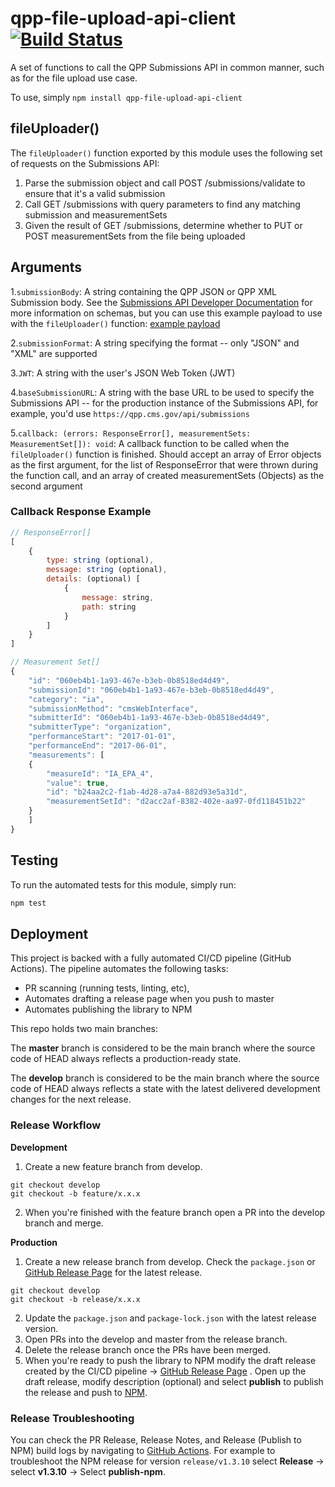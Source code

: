 # qpp-file-upload-api-client [![Build Status](https://travis-ci.org/CMSgov/qpp-file-upload-api-client.svg?branch=master)](https://travis-ci.org/CMSgov/qpp-file-upload-api-client)
A set of functions to call the QPP Submissions API in common manner, such as for the file upload use case.

To use, simply `npm install qpp-file-upload-api-client`

## fileUploader()

The `fileUploader()` function exported by this module uses the following set of requests on the Submissions API:

1. Parse the submission object and call POST /submissions/validate to ensure that it's a valid submission
1. Call GET /submissions with query parameters to find any matching submission and measurementSets
1. Given the result of GET /submissions, determine whether to PUT or POST measurementSets from the file being uploaded

## Arguments

1.`submissionBody`: A string containing the QPP JSON or QPP XML Submission body. See the [Submissions API Developer Documentation](cmsgov.github.io/qpp-submissions-docs) for more information on schemas, but you can use this example payload to use with the `fileUploader()` function: [example payload](https://gist.github.com/samskeller/0eeb89ead1ddb189236593e2a9aa1034)

2.`submissionFormat`: A string specifying the format -- only "JSON" and "XML" are supported

3.`JWT`: A string with the user's JSON Web Token (JWT)

4.`baseSubmissionURL`: A string with the base URL to be used to specify the Submissions API -- for the production instance of the Submissions API, for example, you'd use `https://qpp.cms.gov/api/submissions`

5.`callback: (errors: ResponseError[], measurementSets: MeasurementSet[]): void`: A callback function to be called when the `fileUploader()` function is finished. Should accept an array of Error objects as the first argument, for the list of ResponseError that were thrown during the function call, and an array of created measurementSets (Objects) as the second argument

### Callback Response Example

```javascript
// ResponseError[]
[
    {
        type: string (optional),
        message: string (optional),
        details: (optional) [
            {
                message: string,
                path: string
            }
        ]
    }
]

// Measurement Set[]
{
    "id": "060eb4b1-1a93-467e-b3eb-0b8518ed4d49",
    "submissionId": "060eb4b1-1a93-467e-b3eb-0b8518ed4d49",
    "category": "ia",
    "submissionMethod": "cmsWebInterface",
    "submitterId": "060eb4b1-1a93-467e-b3eb-0b8518ed4d49",
    "submitterType": "organization",
    "performanceStart": "2017-01-01",
    "performanceEnd": "2017-06-01",
    "measurements": [
    {
        "measureId": "IA_EPA_4",
        "value": true,
        "id": "b24aa2c2-f1ab-4d28-a7a4-882d93e5a31d",
        "measurementSetId": "d2acc2af-8382-402e-aa97-0fd118451b22"
    }
    ]
}
```

## Testing

To run the automated tests for this module, simply run:

```bash
npm test
```

## Deployment

This project is backed with a fully automated CI/CD pipeline (GitHub Actions). The pipeline automates the following tasks:

- PR scanning (running tests, linting, etc), 
- Automates drafting a release page when you push to master
- Automates publishing the library to NPM

This repo holds two main branches:

The **master** branch is considered to be the main branch where the source code of HEAD always reflects a production-ready state.

The **develop** branch is considered to be the main branch where the source code of HEAD always reflects a state with the latest delivered development changes for the next release. 

### Release Workflow

**Development** 
1. Create a new feature branch from develop.


```
git checkout develop
git checkout -b feature/x.x.x
```

2. When you're finished with the feature branch open a PR into the develop branch and merge.

**Production**
1. Create a new release branch from develop. Check the `package.json` or [GitHub Release Page](https://github.com/CMSgov/qpp-file-upload-api-client/releases) for the latest release. 

```
git checkout develop
git checkout -b release/x.x.x
```

2. Update the `package.json` and `package-lock.json` with the latest release version.
3. Open PRs into the develop and master from the release branch.
4. Delete the release branch once the PRs have been merged.
5. When you're ready to push the library to NPM modify the draft release created by the CI/CD pipeline -> [GitHub Release Page](https://github.com/CMSgov/qpp-file-upload-api-client/releases) . Open up the draft release, modify description (optional) and select **publish**  to publish the release and push to [NPM](https://www.npmjs.com/package/qpp-file-upload-api-client?activeTab=versions). 

### Release Troubleshooting

You can check the PR Release, Release Notes, and Release (Publish to NPM) build logs by navigating to [GitHub Actions](https://github.com/CMSgov/qpp-file-upload-api-client/actions). For example to troubleshoot the NPM release for version `release/v1.3.10` select **Release** -> select **v1.3.10** -> Select **publish-npm**.

